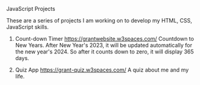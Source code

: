 JavaScript Projects

These are a series of projects I am working on to develop my HTML, CSS, JavaScript skills.

1. Count-down Timer https://grantwebsite.w3spaces.com/
Countdown to New Years. After New Year's 2023, it will be updated automatically for the new year's 2024. So after it counts down to zero, it will display 365 days. 

2. Quiz App https://grant-quiz.w3spaces.com/
A quiz about me and my life.
